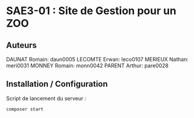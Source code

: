 # SAE3-01 : Site de Gestion pour un ZOO

## Auteurs

DAUNAT Romain: daun0005
LECOMTE Erwan: leco0107
MERIEUX Nathan: meri0031
MONNEY Romain: monn0042
PARENT Arthur: pare0028

## Installation / Configuration

Script de lancement du serveur :

```
composer start
```


